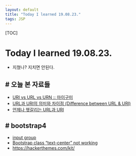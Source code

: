 ```yaml
---
layout: default
title: "Today I learned 19.08.23."
tags: JSP
---
```

[TOC]

# Today I learned 19.08.23.
- 지쳤나? 지치면 안된다.

## # 오늘 본 자료들
- [URI vs URL vs URN :: 마이구미](https://mygumi.tistory.com/139)
- [URL과 URI의 의미와 차이점 (Difference between URL & URI)](https://blog.lael.be/post/61)
- [언제나 헷갈리는 URL과 URI](http://sunychoi.github.io/java/2015/04/27/uri-url.html)

## # bootstrap4
- [input group](https://getbootstrap.com/docs/4.0/components/input-group/#checkboxes-and-radios)
- [Bootstrap class “text-center” not working](https://stackoverflow.com/questions/41208736/bootstrap-class-text-center-not-working)
- https://hackerthemes.com/kit/